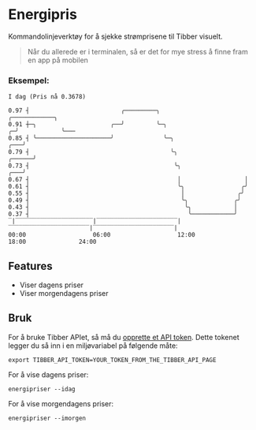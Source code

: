 # Energipris

Kommandolinjeverktøy for å sjekke strømprisene til Tibber visuelt.

> Når du allerede er i terminalen, så er det for mye stress å finne fram en app på mobilen 

### Eksempel:

```
I dag (Pris nå 0.3678)

0.97 ┤                          ╭─────────╮                                         ╭────────────╮
0.91 ┼─╮                     ╭──╯         ╰─╮                                     ╭─╯            ╰───
0.85 ┤ ╰─────────────────────╯              ╰─╮                               ╭───╯
0.79 ┤                                        ╰╮                       ╭──────╯
0.73 ┤                                         ╰╮                  ╭───╯
0.67 ┤                                          │                  │
0.61 ┤                                          ╰╮                ╭╯
0.55 ┤                                           │               ╭╯
0.49 ┤                                           ╰╮             ╭╯
0.43 ┤                                            ╰╮            │
0.37 ┤                                             ╰────────────╯
‾|‾‾‾‾‾‾‾‾‾‾‾‾‾‾‾‾‾‾‾‾‾‾|‾‾‾‾‾‾‾‾‾‾‾‾‾‾‾‾‾‾‾‾‾‾‾|‾‾‾‾‾‾‾‾‾‾‾‾‾‾‾‾‾‾‾‾‾‾‾|‾‾‾‾‾‾‾‾‾‾‾‾‾‾‾‾‾‾‾‾‾‾‾|
00:00                   06:00                   12:00                   18:00               24:00
```

## Features
- Viser dagens priser
- Viser morgendagens priser
 
## Bruk
For å bruke Tibber APIet, så må du [opprette et API token](https://developer.tibber.com/docs/guides/calling-api).
Dette tokenet legger du så inn i en miljøvariabel på følgende måte:
```
export TIBBER_API_TOKEN=YOUR_TOKEN_FROM_THE_TIBBER_API_PAGE
```

For å vise dagens priser:
```
energipriser --idag
```

For å vise morgendagens priser:
```
energipriser --imorgen
```

